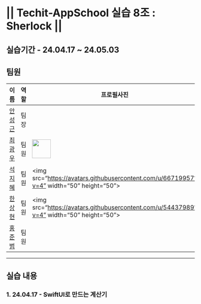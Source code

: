 # || Techit-AppSchool 실습 8조 : Sherlock ||

## 실습기간 - 24.04.17 ~ 24.05.03
## 팀원
| 이름                                   | 역할  | 프로필사진                                                        |
|--------------------------------------|-----|--------------------------------------------------------------|
| [안성근](https://github.com/mo-si-dev?) | 팀장  |                                                              |
| [최광우](https://github.com/madcow95)   | 팀원  | <img src="https://avatars.githubusercontent.com/u/54437989?v=4" width="50" height="50"> |
| [석지혜](https://github.com/the-hye)    | 팀원  | <img src=“https://avatars.githubusercontent.com/u/66719957?v=4” width=“50” height=“50”> |
| [한상현](https://github.com/yachae96)   | 팀원  | <img src=“https://avatars.githubusercontent.com/u/54437989?v=4” width=“50” height=“50”> |
| [홍준범](https://github.com/KuKaH)      | 팀원  |                                                              |
---
## 실습 내용

### 1.  24.04.17 - SwiftUI로 만드는 계산기

### 
